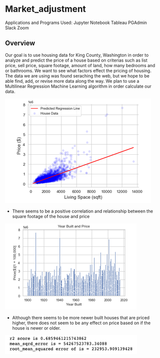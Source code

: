 # Market_adjustment

Applications and Programs Used:
Jupyter Notebook
Tableau
PGAdmin
Slack
Zoom

## Overview

Our goal is to use housing data for King County, Washington in order to analyze and predict the price of a house  based on criterias such as list price, sell price, square footage, amount of land, how many bedrooms and or bathrooms.  We want to see what factors effect the pricing of housing.  The data we are using was found seraching the web, but we hope to be able find, add, or revise more data along the way.  We plan to use a Multilinear Regression Machine Learning algorithm in order calculate our data.  

![This is an image](https://github.com/FreeKingU/Market_adjustment-/blob/main/KC_R.png)

* There seems to be a positive correlation and relationship between the square footage of the house and price

![This is an image](https://github.com/FreeKingU/Market_adjustment-/blob/main/YP.png)

* Although there seems to be more newer built houses that are priced higher, there does not seem to be any effect on price based on if the house is newer or older.

![This is an image](https://github.com/FreeKingU/Market_adjustment-/blob/main/KC_R2.png)

